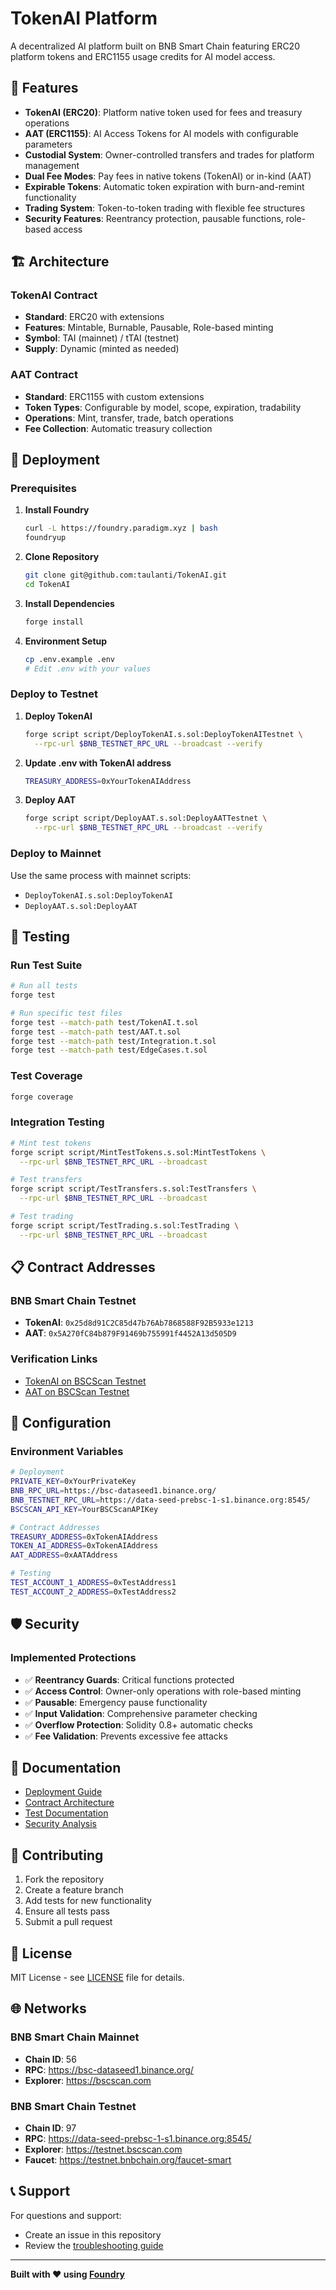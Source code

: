 # TokenAI Platform

A decentralized AI platform built on BNB Smart Chain featuring ERC20 platform tokens and ERC1155 usage credits for AI model access.

## 🌟 Features

- **TokenAI (ERC20)**: Platform native token used for fees and treasury operations
- **AAT (ERC1155)**: AI Access Tokens for AI models with configurable parameters
- **Custodial System**: Owner-controlled transfers and trades for platform management
- **Dual Fee Modes**: Pay fees in native tokens (TokenAI) or in-kind (AAT)
- **Expirable Tokens**: Automatic token expiration with burn-and-remint functionality
- **Trading System**: Token-to-token trading with flexible fee structures
- **Security Features**: Reentrancy protection, pausable functions, role-based access

## 🏗️ Architecture

### TokenAI Contract
- **Standard**: ERC20 with extensions
- **Features**: Mintable, Burnable, Pausable, Role-based minting
- **Symbol**: TAI (mainnet) / tTAI (testnet)
- **Supply**: Dynamic (minted as needed)

### AAT Contract  
- **Standard**: ERC1155 with custom extensions
- **Token Types**: Configurable by model, scope, expiration, tradability
- **Operations**: Mint, transfer, trade, batch operations
- **Fee Collection**: Automatic treasury collection

## 🚀 Deployment

### Prerequisites

1. **Install Foundry**
   ```bash
   curl -L https://foundry.paradigm.xyz | bash
   foundryup
   ```

2. **Clone Repository**
   ```bash
   git clone git@github.com:taulanti/TokenAI.git
   cd TokenAI
   ```

3. **Install Dependencies**
   ```bash
   forge install
   ```

4. **Environment Setup**
   ```bash
   cp .env.example .env
   # Edit .env with your values
   ```

### Deploy to Testnet

1. **Deploy TokenAI**
   ```bash
   forge script script/DeployTokenAI.s.sol:DeployTokenAITestnet \
     --rpc-url $BNB_TESTNET_RPC_URL --broadcast --verify
   ```

2. **Update .env with TokenAI address**
   ```bash
   TREASURY_ADDRESS=0xYourTokenAIAddress
   ```

3. **Deploy AAT**
   ```bash
   forge script script/DeployAAT.s.sol:DeployAATTestnet \
     --rpc-url $BNB_TESTNET_RPC_URL --broadcast --verify
   ```

### Deploy to Mainnet

Use the same process with mainnet scripts:
- `DeployTokenAI.s.sol:DeployTokenAI`
- `DeployAAT.s.sol:DeployAAT`

## 🧪 Testing

### Run Test Suite

```bash
# Run all tests
forge test

# Run specific test files
forge test --match-path test/TokenAI.t.sol
forge test --match-path test/AAT.t.sol
forge test --match-path test/Integration.t.sol
forge test --match-path test/EdgeCases.t.sol
```

### Test Coverage

```bash
forge coverage
```

### Integration Testing

```bash
# Mint test tokens
forge script script/MintTestTokens.s.sol:MintTestTokens \
  --rpc-url $BNB_TESTNET_RPC_URL --broadcast

# Test transfers
forge script script/TestTransfers.s.sol:TestTransfers \
  --rpc-url $BNB_TESTNET_RPC_URL --broadcast

# Test trading
forge script script/TestTrading.s.sol:TestTrading \
  --rpc-url $BNB_TESTNET_RPC_URL --broadcast
```

## 📋 Contract Addresses

### BNB Smart Chain Testnet
- **TokenAI**: `0x25d8d91C2C85d47b76Ab7868588F92B5933e1213`
- **AAT**: `0x5A270fC84b879F91469b755991f4452A13d505D9`

### Verification Links
- [TokenAI on BSCScan Testnet](https://testnet.bscscan.com/address/0x25d8d91c2c85d47b76ab7868588f92b5933e1213)
- [AAT on BSCScan Testnet](https://testnet.bscscan.com/address/0x5a270fc84b879f91469b755991f4452a13d505d9)

## 🔧 Configuration

### Environment Variables

```bash
# Deployment
PRIVATE_KEY=0xYourPrivateKey
BNB_RPC_URL=https://bsc-dataseed1.binance.org/
BNB_TESTNET_RPC_URL=https://data-seed-prebsc-1-s1.binance.org:8545/
BSCSCAN_API_KEY=YourBSCScanAPIKey

# Contract Addresses
TREASURY_ADDRESS=0xTokenAIAddress
TOKEN_AI_ADDRESS=0xTokenAIAddress  
AAT_ADDRESS=0xAATAddress

# Testing
TEST_ACCOUNT_1_ADDRESS=0xTestAddress1
TEST_ACCOUNT_2_ADDRESS=0xTestAddress2
```

## 🛡️ Security

### Implemented Protections
- ✅ **Reentrancy Guards**: Critical functions protected
- ✅ **Access Control**: Owner-only operations with role-based minting
- ✅ **Pausable**: Emergency pause functionality
- ✅ **Input Validation**: Comprehensive parameter checking
- ✅ **Overflow Protection**: Solidity 0.8+ automatic checks
- ✅ **Fee Validation**: Prevents excessive fee attacks

## 📖 Documentation

- [Deployment Guide](script/README.md)
- [Contract Architecture](src/)
- [Test Documentation](test/)
- [Security Analysis](test/EdgeCases.t.sol)

## 🤝 Contributing

1. Fork the repository
2. Create a feature branch
3. Add tests for new functionality
4. Ensure all tests pass
5. Submit a pull request

## 📄 License

MIT License - see [LICENSE](LICENSE) file for details.

## 🌐 Networks

### BNB Smart Chain Mainnet
- **Chain ID**: 56
- **RPC**: https://bsc-dataseed1.binance.org/
- **Explorer**: https://bscscan.com

### BNB Smart Chain Testnet  
- **Chain ID**: 97
- **RPC**: https://data-seed-prebsc-1-s1.binance.org:8545/
- **Explorer**: https://testnet.bscscan.com
- **Faucet**: https://testnet.bnbchain.org/faucet-smart

## 📞 Support

For questions and support:
- Create an issue in this repository
- Review the [troubleshooting guide](script/README.md#troubleshooting)

---

**Built with ❤️ using [Foundry](https://getfoundry.sh/)**
